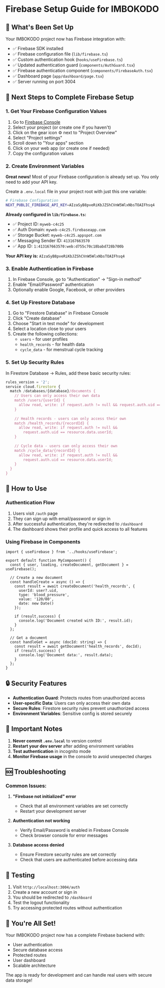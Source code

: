 # Firebase Setup Guide for IMBOKODO

## 🚀 What's Been Set Up

Your IMBOKODO project now has Firebase integration with:
- ✅ Firebase SDK installed
- ✅ Firebase configuration file (`lib/firebase.ts`)
- ✅ Custom authentication hook (`hooks/useFirebase.ts`)
- ✅ Updated authentication guard (`components/AuthGuard.tsx`)
- ✅ Firebase authentication component (`components/FirebaseAuth.tsx`)
- ✅ Dashboard page (`app/dashboard/page.tsx`)
- ✅ Server running on port 3004

## 🔧 Next Steps to Complete Firebase Setup

### 1. Get Your Firebase Configuration Values

1. Go to [Firebase Console](https://console.firebase.google.com/)
2. Select your project (or create one if you haven't)
3. Click on the gear icon ⚙️ next to "Project Overview"
4. Select "Project settings"
5. Scroll down to "Your apps" section
6. Click on your web app (or create one if needed)
7. Copy the configuration values

### 2. Create Environment Variables

**Great news!** Most of your Firebase configuration is already set up. You only need to add your API key.

Create a `.env.local` file in your project root with just this one variable:

```bash
# Firebase Configuration
NEXT_PUBLIC_FIREBASE_API_KEY=AIzaSyB8pveRiKbJZShCVnW5WlxNbsTOAIFhsq4
```

**Already configured in `lib/firebase.ts`:**
- ✅ Project ID: `myweb-c4c25`
- ✅ Auth Domain: `myweb-c4c25.firebaseapp.com`
- ✅ Storage Bucket: `myweb-c4c25.appspot.com`
- ✅ Messaging Sender ID: `413167663570`
- ✅ App ID: `1:413167663570:web:d755c70c18babd728b700b`

**Your API key is:** `AIzaSyB8pveRiKbJZShCVnW5WlxNbsTOAIFhsq4`

### 3. Enable Authentication in Firebase

1. In Firebase Console, go to "Authentication" → "Sign-in method"
2. Enable "Email/Password" authentication
3. Optionally enable Google, Facebook, or other providers

### 4. Set Up Firestore Database

1. Go to "Firestore Database" in Firebase Console
2. Click "Create database"
3. Choose "Start in test mode" for development
4. Select a location close to your users
5. Create the following collections:
   - `users` - for user profiles
   - `health_records` - for health data
   - `cycle_data` - for menstrual cycle tracking

### 5. Set Up Security Rules

In Firestore Database → Rules, add these basic security rules:

```javascript
rules_version = '2';
service cloud.firestore {
  match /databases/{database}/documents {
    // Users can only access their own data
    match /users/{userId} {
      allow read, write: if request.auth != null && request.auth.uid == userId;
    }
    
    // Health records - users can only access their own
    match /health_records/{recordId} {
      allow read, write: if request.auth != null && 
        request.auth.uid == resource.data.userId;
    }
    
    // Cycle data - users can only access their own
    match /cycle_data/{recordId} {
      allow read, write: if request.auth != null && 
        request.auth.uid == resource.data.userId;
    }
  }
}
```

## 🎯 How to Use

### Authentication Flow
1. Users visit `/auth` page
2. They can sign up with email/password or sign in
3. After successful authentication, they're redirected to `/dashboard`
4. The dashboard shows their profile and quick access to all features

### Using Firebase in Components

```tsx
import { useFirebase } from '../hooks/useFirebase';

export default function MyComponent() {
  const { user, loading, createDocument, getDocument } = useFirebase();
  
  // Create a new document
  const handleCreate = async () => {
    const result = await createDocument('health_records', {
      userId: user?.uid,
      type: 'blood_pressure',
      value: '120/80',
      date: new Date()
    });
    
    if (result.success) {
      console.log('Document created with ID:', result.id);
    }
  };
  
  // Get a document
  const handleGet = async (docId: string) => {
    const result = await getDocument('health_records', docId);
    if (result.success) {
      console.log('Document data:', result.data);
    }
  };
}
```

## 🔒 Security Features

- **Authentication Guard**: Protects routes from unauthorized access
- **User-specific Data**: Users can only access their own data
- **Secure Rules**: Firestore security rules prevent unauthorized access
- **Environment Variables**: Sensitive config is stored securely

## 🚨 Important Notes

1. **Never commit `.env.local`** to version control
2. **Restart your dev server** after adding environment variables
3. **Test authentication** in incognito mode
4. **Monitor Firebase usage** in the console to avoid unexpected charges

## 🆘 Troubleshooting

### Common Issues:

1. **"Firebase not initialized" error**
   - Check that all environment variables are set correctly
   - Restart your development server

2. **Authentication not working**
   - Verify Email/Password is enabled in Firebase Console
   - Check browser console for error messages

3. **Database access denied**
   - Ensure Firestore security rules are set correctly
   - Check that users are authenticated before accessing data

## 📱 Testing

1. Visit `http://localhost:3004/auth`
2. Create a new account or sign in
3. You should be redirected to `/dashboard`
4. Test the logout functionality
5. Try accessing protected routes without authentication

## 🎉 You're All Set!

Your IMBOKODO project now has a complete Firebase backend with:
- User authentication
- Secure database access
- Protected routes
- User dashboard
- Scalable architecture

The app is ready for development and can handle real users with secure data storage! 